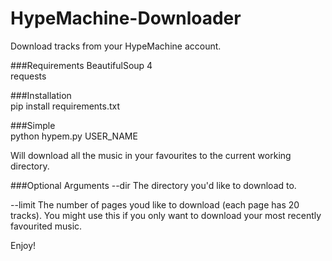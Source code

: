 HypeMachine-Downloader
======================

Download tracks from your HypeMachine account.  

###Requirements
BeautifulSoup 4  
requests  

###Installation  
    pip install requirements.txt

###Simple  
    python hypem.py USER_NAME

Will download all the music in your favourites to the current working directory.

###Optional Arguments
--dir The directory you'd like to download to.  

--limit The number of pages youd like to download (each page has 20 tracks). You might use this if you only want to download your most recently favourited music.  

Enjoy!
